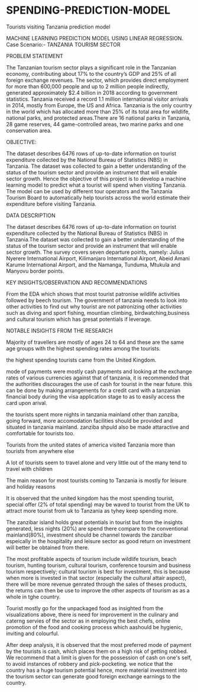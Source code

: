 # SPENDING-PREDICTION-MODEL

Tourists visiting Tanzania prediction model

MACHINE LEARNING PREDICTION MODEL USING LINEAR REGRESSION.
Case Scenario:- TANZANIA TOURISM SECTOR

PROBLEM STATEMENT

The Tanzanian tourism sector plays a significant role in the Tanzanian economy, contributing about 17% to the country’s GDP and 25% of all foreign exchange revenues. The sector, which provides direct employment for more than 600,000 people and up to 2 million people indirectly, generated approximately $2.4 billion in 2018 according to government statistics. Tanzania received a record 1.1 million international visitor arrivals in 2014, mostly from Europe, the US and Africa. Tanzania is the only country in the world which has allocated more than 25% of its total area for wildlife, national parks, and protected areas.There are 16 national parks in Tanzania, 28 game reserves, 44 game-controlled areas, two marine parks and one conservation area.

OBJECTIVE:

The dataset describes 6476 rows of up-to-date information on tourist expenditure collected by the National Bureau of Statistics (NBS) in Tanzania. The dataset was collected to gain a better understanding of the status of the tourism sector and provide an instrument that will enable sector growth. Hence the objective of this project is to develop a machine learning model to predict what a tourist will spend when visiting Tanzania. The model can be used by different tour operators and the Tanzania Tourism Board to automatically help tourists across the world estimate their expenditure before visiting Tanzania.

DATA DESCRIPTION

The dataset describes 6476 rows of up-to-date information on tourist expenditure collected by the National Bureau of Statistics (NBS) in Tanzania.The dataset was collected to gain a better understanding of the status of the tourism sector and provide an instrument that will enable sector growth. The survey covers seven departure points, namely: Julius Nyerere International Airport, Kilimanjaro International Airport, Abeid Amani Karume International Airport, and the Namanga, Tunduma, Mtukula and Manyovu border points.

KEY INSIGHTS/OBSERVATION AND RECOMMENDATIONS

From the EDA which shows that most tourist patronise wildlife activities followed by beech tourism. The government of tanzania needs to look into other activities to find out why tourist are not patronizing other activities such as diving and sport fishing, mountian climbing, birdwatching,business and cultural tourism which has gresat potentials if leverage.

NOTABLE INSIGHTS FROM THE RESEARCH

Majority of travellers are mostly of ages 24 to 64 and these are the same age groups with the highest spending rates among the tourists.

the highest spending tourists came from the United Kingdom.

mode of payments were mostly cash payments and looking at the exchange rates of various currencies against that of tanzania, it is recommended that the authorities discourages the use of cash for tourist in the near future. this can be done by making arrangements for a credit card with a tanzanian financial body during the visa application stage to as to easily access the card upon arival.

the tourists spent more nights in tanzania mainland other than zanziba, going forward, more accomodation facilities should be provided and situated in tanzania mainland. zanziba shpuld also be made attaractive and comfortable for tourists too.

Tourists from the united states of america visited Tanzania more than tourists from anywhere else

A lot of tourists seem to travel alone and very little out of the many tend to travel with children

The main reason for most tourists coming to Tanzania is mostly for leisure and holiday reasons

It is observed that the united kingdom has the most spending tourist, special offer (2% of total spending) may be waved to tourist from the UK to attract more tourist from uk to Tanzania as tyhey keep spending more.

The zanzibar island holds great potentials in tourist but from the insights generated, less nights (20%) are spend there compare to the conventional mainland(80%), investment should be channel towards the zanzibar espeically in the hospitality and leisure sector as good return on investment will better be obtained from there.

The most profitable aspects of tourism include wildlife tourism, beach tourism, hunting tourism, cultural tourism, conference toursim and business tourism respectively; cultural tourism is best for investment, this is because when more is invested in that sector (especially the cultural attair aspect), there will be more revenue genrated through the sales of theses products, the returns can then be use to improve the other aspects of tourism as as a whole in tghe country.

Tourist mostly go for the unpackaged food as insighted from the visualizations above, there is need for improvement in the culinary and caterng servies of the sector as in employing the best chefs, online promotion of the food and cooking process which aashould be hygienic, inviting and colourful.

After deep analysis, it is observed that the most preferred mode of payment by the tourists is cash, which places them on a high risk of getting robbed. We recommend that a limit is given for the possession of cash on one's self, to avoid instances of robbery and pick-pocketing. we notice that the country has a huge tourism potential hence, more material investment into the tourism sector can generate good foreign exchange earnings to the country.

